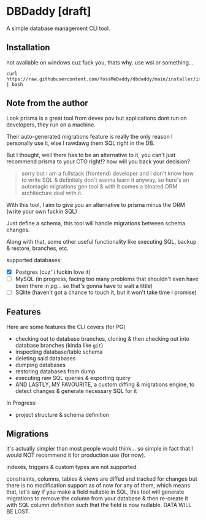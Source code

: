# DBDaddy [draft]

A simple database management CLI tool.

## Installation
not available on windows cuz fuck you, thats why. use wsl or something...
```
curl https://raw.githubusercontent.com/fossMeDaddy/dbdaddy/main/installer/install.sh | bash
```

## Note from the author
Look prisma is a great tool from devex pov but applications dont run on developers, they run on a machine.

Their auto-generated migrations feature is really the only reason I personally use it, else I rawdawg them SQL right in the DB.

But I thought, well there has to be an alternative to it, you can't just recommend prisma to your CTO right!? how will you back your decision?
> sorry but i am a fullstack (frontend) developer and i don't know how to write SQL & definitely don't wanna learn it anyway,
> so here's an automagic migrations gen tool & with it comes a bloated ORM architecture deal with it.

With this tool, I aim to give you an alternative to prisma minus the ORM (write your own fuckin SQL)

Just define a schema, this tool will handle migrations between schema changes.

Along with that, some other useful functionality like executing SQL, backup & restore, branches, etc.

supported databases:
- [x] Postgres (cuz' i fuckin love it)
- [ ] MySQL (in progress, facing too many problems that shouldn't even have been there in pg... so that's gonna have to wait a little)
- [ ] SQlite (haven't got a chance to touch it, but it won't take time I promise)

## Features
Here are some features the CLI covers (for PG)
- checking out to database branches, cloning & then checking out into database branches (kinda like `git`)
- inspecting database/table schema
- deleting said databases
- dumping databases
- restoring databases from dump
- executing raw SQL queries & exporting query
- AND LASTLY, MY FAVOURITE, a custom diffing & migrations engine, to detect changes & generate necessary SQL for it

In Progress:
- project structure & schema definition

## Migrations
it's actually simpler than most people would think... so simple in fact that I would NOT recommend it for production use (for now).

indexes, triggers & custom types are not supported.

constraints, columns, tables & views are diffed and tracked for changes but there is no modification support as of now for any of them,
which means that, let's say if you make a field nullable in SQL, this tool will generate migrations to remove the column
from your database & then re-create it with SQL column definition such that the field is now nullable. DATA WILL BE LOST.
